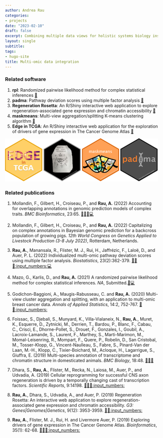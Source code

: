 ```yaml
---
author: Andrea Rau
categories:
- projects
date: "2023-02-10"
draft: false
excerpt: Combining multiple data views for holistic systems biology insights.
layout: single
subtitle:
tags:
- hugo-site
title: Multi-omic data integration
---
```


### Related software

1. **rpl**: Randomized pairwise likelihood method for complex statistical inferences [:link:](https://github.com/andreamrau/rpl)
1. **padma**: Pathway deviation scores using multiple factor analysis [:link:](https://bioconductor.org/packages/padma/)
1. **Regeneration Rosetta**: An R/Shiny interactive web application to explore regeneration-associated gene expression and chromatin accessibility [:link:](http://ls-shiny-prod.uwm.edu/rosetta/)
1. **maskmeans**: Multi-view aggregation/splitting K-means clustering algorithm [:link:](https://github.com/andreamrau/maskmeans)
1. **Edge in TCGA**: An R/Shiny interactive web application for the exploration of drivers of gene expression in The Cancer Genome Atlas [:link:](http://ls-shiny-prod.uwm.edu/edge_in_tcga/)

![](hex_integrative.png)

### Related publications

1. Mollandin, F., Gilbert, H., Croiseau, P., and **Rau, A.** (2022) Accounting for overlapping annotations in genomic prediction models of complex traits. *BMC Bioinformatics*, 23:65. [:link:](https://dx.doi.org/10.1186/s12859-022-04914-5)[:page_facing_up:](https://bmcbioinformatics.biomedcentral.com/articles/10.1186/s12859-022-04914-5)[:arrows_counterclockwise:](https://www.researchsquare.com/article/rs-1366477/v1)[:computer:](https://github.com/fmollandin/BayesRCO)

1. Mollandin, F., Gilbert, H., Croiseau, P., and **Rau, A.** (2022) Capitalizing on complex annotations in Bayesian genomic prediction for a backcross population of growing pigs. *12th World Congress on Genetics Applied to Livestock Production (3-8 July 2022)*, Rotterdam, Netherlands.

1. **Rau, A.**, Manansala, R., Flister, M. J., Rui, H., Jaffrézic, F., Laloë, D., and Auer, P. L. (2022) Individualized multi-omic pathway deviation scores using multiple factor analysis. *Biostatistics*, 23(2):362-379. [:link:](https://dx.doi.org/10.1093/biostatistics/kxaa029)[:page_facing_up:](https://academic.oup.com/biostatistics/article/23/2/362/5882080?guestAccessKey=fad8d201-b50c-47e5-b4b9-326e5fe62567)[:arrows_counterclockwise:](https://www.biorxiv.org/content/10.1101/827022v2)[:input_numbers:](https://github.com/andreamrau/RMFRJLA_2019)[:computer:](https://bioconductor.org/packages/padma/)

1. Mazo, G., Karlis, D., and **Rau, A.** (2021) A randomized pairwise likelihood method for complex statistical inferences. *NA*, Submitted.[:arrows_counterclockwise:](https://hal.archives-ouvertes.fr/hal-03126621)[:computer:](https://github.com/andreamrau/rpl)

1. Godichon-Baggioni, A., Maugis-Rabusseau, C. and **Rau, A.** (2020) Multi-view cluster aggregation and splitting, with an application to multi-omic breast cancer data. *Annals of Applied Statistics*, 14:2, 752-767. [:link:](https://dx.doi.org/10.1214/19-AOAS1317)[:page_facing_up:](https://projecteuclid.org/euclid.aoas/1593449324)[:input_numbers:](https://github.com/andreamrau/maskmeans)

1. Foissac, S., Djebali, S., Munyard, K., Villa-Vialaneix, N., **Rau, A.**, Muret, K., Esquerre, D., Zytnicki, M., Derrien, T., Bardou, P., Blanc, F., Cabau, C., Crisci, E., Dhorne-Pollet, S., Drouet, F., Gonzales, I., Goubil, A., Lacroix-Lamande, S., Laurent, F., Marthey, S., Marti-Marimon, M., Momal-Leisenring, R., Mompart, F., Quere, P., Robelin, D., San Cristobal, M., Tosser-Klopp, G., Vincent-Naulleau, S., Fabre, S., Pinard-Van der Laan, M.-H., Klopp, C., Tixier-Boichard, M., Acloque, H., Lagarrigue, S., Giuffra, E. (2019) Multi-species annotation of transcriptome and chromatin structure in domesticated animals. *BMC Biology*, 18:48. [:link:](https://dx.doi.org/10.1186/s12915-019-0726-5)[:page_facing_up:](https://bmcbiol.biomedcentral.com/articles/10.1186/s12915-019-0726-5)[:arrows_counterclockwise:](https://www.biorxiv.org/content/early/2018/05/11/316091v2)

1. Dhara, S., **Rau, A.**, Flister, M., Recka, N., Laiosa, M., Auer, P., and Udvadia, A. (2019) Cellular reprogramming for successful CNS axon regeneration is driven by a temporally changing cast of transcription factors. *Scientific Reports*, 9:14198. [:link:](https://dx.doi.org/10.1038/s41598-019-50485-6)[:page_facing_up:](https://www.nature.com/articles/s41598-019-50485-6)[:arrows_counterclockwise:](https://www.biorxiv.org/content/10.1101/638734v3)[:input_numbers:](https://github.com/andreamrau/OpticRegen_2019)

1. **Rau, A.**, Dhara, S., Udvadia, A., and Auer, P. (2019) Regeneration Rosetta: An interactive web application to explore regeneration-associated gene expression and chromatin accessibility. *G3: Genes|Genomes|Genetics*, 9(12): 3953-3959. [:link:](https://dx.doi.org/10.1534/g3.119.400729)[:page_facing_up:](https://www.g3journal.org/content/9/12/3953)[:input_numbers:](https://github.com/andreamrau/rosetta)

1. **Rau, A.**, Flister, M. J., Rui, H. and Livermore Auer, P. (2019) Exploring drivers of gene expression in The Cancer Genome Atlas. *Bioinformatics*, 35(1): 62-68. [:link:](https://dx.doi.org/10.1093/bioinformatics/bty551)[:page_facing_up:](https://academic.oup.com/bioinformatics/advance-article-abstract/doi/10.1093/bioinformatics/bty551/5047764)[:arrows_counterclockwise:](https://www.biorxiv.org/content/early/2018/05/02/227926)[:input_numbers:](https://github.com/andreamrau/EDGE-in-TCGA)

